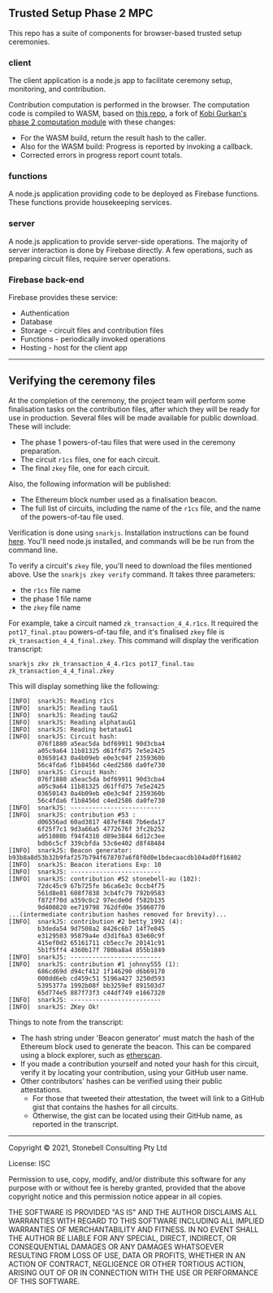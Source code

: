 ## Trusted Setup Phase 2 MPC

This repo has a suite of components for browser-based trusted setup ceremonies. 

### client
The client application is a node.js app to facilitate ceremony setup, monitoring, and contribution. 

Contribution computation is performed in the browser. The computation code
is compiled to WASM, based on [this repo](https://github.com/glamperd/phase2-bn254), a fork of [Kobi Gurkan's phase 2 computation module](https://github.com/kobigurk/phase2-bn254) with these changes:
* For the WASM build, return the result hash to the caller.
* Also for the WASM build: Progress is reported by invoking a callback.
* Corrected errors in progress report count totals. 

### functions
A node.js application providing code to be deployed as Firebase functions. These functions provide housekeeping services.

### server
A node.js application to provide server-side operations. The majority of server interaction is done by Firebase directly. A few operations, such as preparing circuit files, require server operations.

### Firebase back-end
Firebase provides these service:
* Authentication
* Database
* Storage - circuit files and contribution files
* Functions - periodically invoked operations
* Hosting - host for the client app

-----------

## Verifying the ceremony files
At the completion of the ceremony, the project team will perform some finalisation tasks on the contribution files, after which they will be ready for use in production. Several files will be made available for public download. These will include:
* The phase 1 powers-of-tau files that were used in the ceremony preparation. 
* The circuit `r1cs` files, one for each circuit.
* The final `zkey` file, one for each circuit.

Also, the following information will be published:
* The Ethereum block number used as a finalisation beacon.
* The full list of circuits, including the name of the `r1cs` file, and the name of the powers-of-tau file used.

Verification is done using `snarkjs`. Installation instructions can be found [here](https://github.com/iden3/snarkjs). You'll need node.js installed, and commands will be be run from the command line. 

To verify a circuit's `zkey` file, you'll need to download the files mentioned above. Use the ```snarkjs zkey verify``` command. It takes three parameters:
* the `r1cs` file name
* the phase 1 file name
* the `zkey` file name

For example, take a circuit named `zk_transaction_4_4.r1cs`. It required the `pot17_final.ptau` powers-of-tau file, and it's finalised `zkey` file is `zk_transaction_4_4_final.zkey`. This command will display the verification transcript:

```snarkjs zkv zk_transaction_4_4.r1cs pot17_final.tau zk_transaction_4_4_final.zkey```

This will display something like the following:
```
[INFO]  snarkJS: Reading r1cs
[INFO]  snarkJS: Reading tauG1
[INFO]  snarkJS: Reading tauG2
[INFO]  snarkJS: Reading alphatauG1
[INFO]  snarkJS: Reading betatauG1
[INFO]  snarkJS: Circuit hash: 
		076f1880 a5eac5da bdf69911 90d3cba4
		a05c9a64 11b81325 d61ffd75 7e5e2425
		03650143 0a4b09eb e0e3c94f 2359360b
		56c4fda6 f1b8456d c4ed2586 da0fe730
[INFO]  snarkJS: Circuit Hash: 
		076f1880 a5eac5da bdf69911 90d3cba4
		a05c9a64 11b81325 d61ffd75 7e5e2425
		03650143 0a4b09eb e0e3c94f 2359360b
		56c4fda6 f1b8456d c4ed2586 da0fe730
[INFO]  snarkJS: -------------------------
[INFO]  snarkJS: contribution #53 :
		d06556ad 60ad3817 487ef848 7b6eda17
		6f25f7c1 9d3a66a5 4772676f 3fc2b252
		a051080b f94f4310 d89e3844 6d12c3ee
		bdb6c5cf 339cbfda 53c6e402 d8f48484
[INFO]  snarkJS: Beacon generator: b93b8a8d53b32b9faf257b794f678707a6f8f0d0e1bdecaacdb104ad0ff16802
[INFO]  snarkJS: Beacon iterations Exp: 10
[INFO]  snarkJS: -------------------------
[INFO]  snarkJS: contribution #52 stonebell-au (102):
		72dc45c9 67b725fe b6ca6e3c 0ccb4f75
		561d8e81 608f7838 3cb4fc79 792b9583
		f872f70d a359c8c2 97ecde0d f582b135
		9d400820 ee719798 762dfd0e 35060770
...(intermediate contribution hashes removed for brevity)...
[INFO]  snarkJS: contribution #2 betty_1992 (4):
		b3deda54 9d7508a2 8426c6b7 14f7e845
		e3129503 95879a4e d3d1f6a3 03e60c9f
		415ef0d2 65161711 cb5ecc7e 20141c91
		5b1f5ff4 4360b17f 780ba8a4 855b1849
[INFO]  snarkJS: -------------------------
[INFO]  snarkJS: contribution #1 johnny555 (1):
		686cd69d d94cf412 1f146290 d6b69170
		000dd6eb cd459c51 5196a427 3250d593
		5395377a 1992b08f bb3259ef 891503d7
		65d774e5 887f73f3 c44df749 e1667320
[INFO]  snarkJS: -------------------------
[INFO]  snarkJS: ZKey Ok!
```
Things to note from the transcript:
* The hash string under 'Beacon generator' must match the hash of the Ethereum block used to generate the beacon. This can be compared using a block explorer, such as [etherscan](https://etherscan.io). 
* If you made a contribution yourself and noted your hash for this circuit, verify it by locating your contribution, using your GitHub user name.
* Other contributors' hashes can be verified using their public attestations. 
  * For those that tweeted their attestation, the tweet will link to a GitHub gist that contains the hashes for all circuits. 
  * Otherwise, the gist can be located using their GitHub name, as reported in the transcript. 


--------

Copyright ©️ 2021, Stonebell Consulting Pty Ltd

License: ISC

Permission to use, copy, modify, and/or distribute this software for any purpose with or without fee is hereby granted, provided that the above copyright notice and this permission notice appear in all copies.

THE SOFTWARE IS PROVIDED "AS IS" AND THE AUTHOR DISCLAIMS ALL WARRANTIES WITH REGARD TO THIS SOFTWARE INCLUDING ALL IMPLIED WARRANTIES OF MERCHANTABILITY AND FITNESS. IN NO EVENT SHALL THE AUTHOR BE LIABLE FOR ANY SPECIAL, DIRECT, INDIRECT, OR CONSEQUENTIAL DAMAGES OR ANY DAMAGES WHATSOEVER RESULTING FROM LOSS OF USE, DATA OR PROFITS, WHETHER IN AN ACTION OF CONTRACT, NEGLIGENCE OR OTHER TORTIOUS ACTION, ARISING OUT OF OR IN CONNECTION WITH THE USE OR PERFORMANCE OF THIS SOFTWARE.
